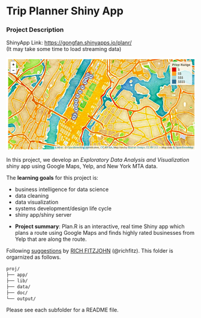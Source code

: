 # Trip Planner Shiny App

### Project Description

ShinyApp Link: https://gongfan.shinyapps.io/planr/
<br>(It may take some time to load streaming data)

![screenshot](fig/map_pic1.png)

In this project, we develop an *Exploratory Data Analysis and Visualization* shiny app using Google Maps, Yelp, and New York MTA data.

The **learning goals** for this project is:

- business intelligence for data science
- data cleaning
- data visualization
- systems development/design life cycle
- shiny app/shiny server

+ **Project summary**: Plan.R is an interactive, real time Shiny app which plans a route using Google Maps and finds highly rated businesses from Yelp that are along the route.



Following [suggestions](http://nicercode.github.io/blog/2013-04-05-projects/) by [RICH FITZJOHN](http://nicercode.github.io/about/#Team) (@richfitz). This folder is orgarnized as follows.

```
proj/
├── app/
├── lib/
├── data/
├── doc/
└── output/
```

Please see each subfolder for a README file.

